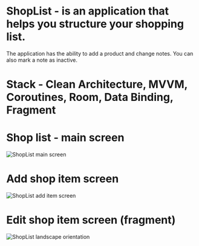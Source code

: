 # ShopList - is an application that helps you structure your shopping list.
The application has the ability to add a product and change notes. You can also mark a note as inactive.

# Stack - Clean Architecture, MVVM, Coroutines, Room, Data Binding, Fragment

# Shop list - main screen

![ShopList main screen](https://user-images.githubusercontent.com/67061655/198724111-f980a22f-4181-4cae-b5aa-5421d6924d09.jpg)

# Add shop item screen

![ShopList add item screen](https://user-images.githubusercontent.com/67061655/198724218-4d5cfa05-7707-40d7-a068-36339a9aed20.jpg)

# Edit shop item screen (fragment)

![ShopList landscape orientation](https://user-images.githubusercontent.com/67061655/198724280-cf8cf0a2-4a35-4aad-805b-7ab5af1b68b3.jpg)
